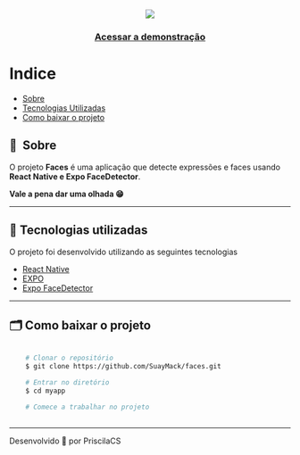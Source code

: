 <h1 align="center">
    <img src="./img/gif.gif">
</h1>

<h3 align="center">
    <a href="#">Acessar a demonstração</a>
<h3 >

# Indice

- [Sobre](#-sobre)
- [Tecnologias Utilizadas](#-tecnologias-utilizadas)
- [Como baixar o projeto](#-como-baixar-o-projeto)

## 🔖&nbsp; Sobre

O projeto **Faces** é uma aplicação que detecte expressões e faces usando **React Native e Expo FaceDetector**. 

**Vale a pena dar uma olhada 😁**

---

## 🚀 Tecnologias utilizadas

O projeto foi desenvolvido utilizando as seguintes tecnologias

- [React Native](https://reactnative.dev/)
- [EXPO](https://reactnative.dev/)
- [Expo FaceDetector](https://docs.expo.dev/versions/latest/sdk/facedetector/)
---

## 🗂 Como baixar o projeto

```bash

    # Clonar o repositório
    $ git clone https://github.com/SuayMack/faces.git

    # Entrar no diretório
    $ cd myapp

    # Comece a trabalhar no projeto   
    
```
---

Desenvolvido 💜 por PriscilaCS